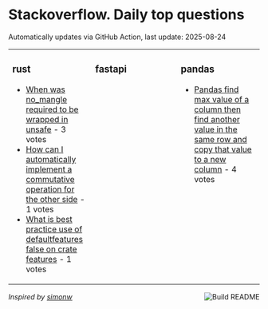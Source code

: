 # Stackoverflow. Daily top questions 

Automatically updates via GitHub Action, last update: <!-- date starts -->2025-08-24<!-- date ends -->


<table><tr><td valign="top" width="33%">

### rust
<!-- rust starts -->
* [When was no_mangle required to be wrapped in unsafe](https://stackoverflow.com/questions/79744068/when-was-no-mangle-required-to-be-wrapped-in-unsafe) - 3 votes
* [How can I automatically implement a commutative operation for the other side](https://stackoverflow.com/questions/79744377/how-can-i-automatically-implement-a-commutative-operation-for-the-other-side) - 1 votes
* [What is best practice use of defaultfeatures  false on crate features](https://stackoverflow.com/questions/79744789/what-is-best-practice-use-of-default-features-false-on-crate-features) - 1 votes
<!-- rust ends -->
</td><td valign="top" width="34%">


### fastapi
<!-- fastapi starts -->

<!-- fastapi ends -->
</td><td valign="top" width="34%">


### pandas
<!-- pandas starts -->
* [Pandas find max value of a column then find another value in the same row and copy that value to a new column](https://stackoverflow.com/questions/79744663/pandas-find-max-value-of-a-column-then-find-another-value-in-the-same-row-and) - 4 votes
<!-- pandas ends -->
</td></tr></table>

<a href="https://github.com/hp0404/hp0404/actions"><img src="https://github.com/hp0404/hp0404/workflows/Build%20README/badge.svg" align="right" alt="Build README"></a> <p>*Inspired by  [simonw](https://github.com/simonw/simonw)*</p>
